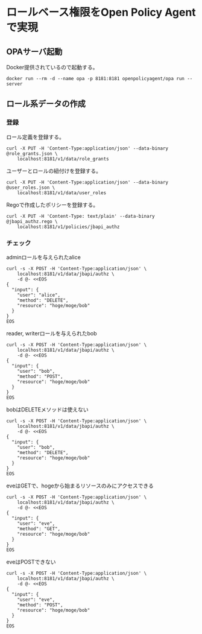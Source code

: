 # ロールベース権限をOpen Policy Agentで実現

## OPAサーバ起動

Docker提供されているので起動する。

```shell
docker run --rm -d --name opa -p 8181:8181 openpolicyagent/opa run --server
```

## ロール系データの作成

### 登録

ロール定義を登録する。

```shell
curl -X PUT -H 'Content-Type:application/json' --data-binary @role_grants.json \
    localhost:8181/v1/data/role_grants
```

ユーザーとロールの紐付けを登録する。

```shell
curl -X PUT -H 'Content-Type:application/json' --data-binary @user_roles.json \
    localhost:8181/v1/data/user_roles
```


Regoで作成したポリシーを登録する。

```shell
curl -X PUT -H 'Content-Type: text/plain' --data-binary @jbapi_authz.rego \
    localhost:8181/v1/policies/jbapi_authz
```

### チェック

adminロールを与えられたalice

```shell
curl -s -X POST -H 'Content-Type:application/json' \
    localhost:8181/v1/data/jbapi/authz \
    -d @- <<EOS
{
  "input": {
    "user": "alice",
    "method": "DELETE",
    "resource": "hoge/moge/bob"
  }
}
EOS
```

reader, writerロールを与えられたbob

```shell
curl -s -X POST -H 'Content-Type:application/json' \
    localhost:8181/v1/data/jbapi/authz \
    -d @- <<EOS
{
  "input": {
    "user": "bob",
    "method": "POST",
    "resource": "hoge/moge/bob"
  }
}
EOS
```

bobはDELETEメソッドは使えない

```shell
curl -s -X POST -H 'Content-Type:application/json' \
    localhost:8181/v1/data/jbapi/authz \
    -d @- <<EOS
{
  "input": {
    "user": "bob",
    "method": "DELETE",
    "resource": "hoge/moge/bob"
  }
}
EOS
```

eveはGETで、hogeから始まるリソースのみにアクセスできる

```shell
curl -s -X POST -H 'Content-Type:application/json' \
    localhost:8181/v1/data/jbapi/authz \
    -d @- <<EOS
{
  "input": {
    "user": "eve",
    "method": "GET",
    "resource": "hoge/moge/bob"
  }
}
EOS
```

eveはPOSTできない

```shell
curl -s -X POST -H 'Content-Type:application/json' \
    localhost:8181/v1/data/jbapi/authz \
    -d @- <<EOS
{
  "input": {
    "user": "eve",
    "method": "POST",
    "resource": "hoge/moge/bob"
  }
}
EOS
```
